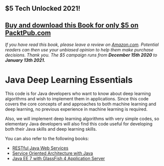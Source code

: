 ## $5 Tech Unlocked 2021!
[Buy and download this Book for only $5 on PacktPub.com](https://www.packtpub.com/product/java-deep-learning-essentials/9781785282195)
-----
*If you have read this book, please leave a review on [Amazon.com](https://www.amazon.com/gp/product/1785282190).     Potential readers can then use your unbiased opinion to help them make purchase decisions. Thank you. The $5 campaign         runs from __December 15th 2020__ to __January 13th 2021.__*

# Java Deep Learning Essentials

This code is for Java developers who want to know about deep learning algorithms and wish to implement them in applications. Since this code covers the core concepts of and approaches to both machine learning and deep learning, no previous experience in machine learning is required.

Also, we will implement deep learning algorithms with very simple codes, so elementary Java developers will also find this code useful for developing both their Java skills and deep learning skills.

You can also refer to the following books:

* [RESTful Java Web Services](https://www.packtpub.com/web-development/restful-java-web-services?utm_source=github&utm_medium=related&utm_campaign=9781847196460)
* [Service Oriented Architecture with Java](https://www.packtpub.com/application-development/service-oriented-architecture-java?utm_source=github&utm_medium=related&utm_campaign=9781847193216)
* [Java EE 7 with GlassFish 4 Application Server](https://www.packtpub.com/application-development/java-ee-7-glassfish-4-application-server?utm_source=github&utm_medium=related&utm_campaign=9781782176886)
